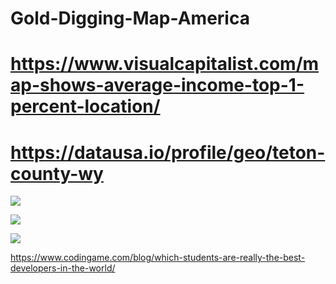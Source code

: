 # Gold-Digging-Map-America

# https://www.visualcapitalist.com/map-shows-average-income-top-1-percent-location/



# https://datausa.io/profile/geo/teton-county-wy

![](https://2oqz471sa19h3vbwa53m33yj-wpengine.netdna-ssl.com/wp-content/uploads/2016/07/average-income-top-1-per-cent.jpg)


![](https://www.codingame.com/blog/which-students-are-really-the-best-developers-in-the-world/)

![](https://www.codingame.com/blog/wp-content/uploads/2017/01/slides-of-a-pitch-deck-3-410x1024.png)

https://www.codingame.com/blog/which-students-are-really-the-best-developers-in-the-world/
